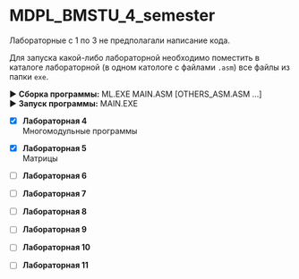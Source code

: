 # MDPL_BMSTU_4_semester

Лабораторные с 1 по 3 не предполагали написание кода.
  
Для запуска какой-либо лабораторной необходимо поместить в каталоге лабораторной (в одном катологе с файлами `.asm`) все файлы из папки `exe`. 

:arrow_forward: **Сборка программы:**      ML.EXE MAIN.ASM [OTHERS_ASM.ASM ...]  
:arrow_forward: **Запуск программы:**      MAIN.EXE
  
- [X] **Лабораторная 4**  
Многомодульные программы   
  
- [X] **Лабораторная 5**  
Матрицы
  
- [ ] **Лабораторная 6**  
- [ ] **Лабораторная 7**  
- [ ] **Лабораторная 8**  
- [ ] **Лабораторная 9**  
- [ ] **Лабораторная 10**  
- [ ] **Лабораторная 11**  
